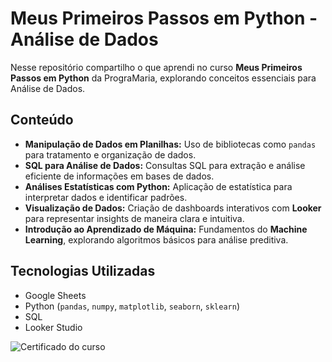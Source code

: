 # Meus Primeiros Passos em Python - Análise de Dados

Nesse repositório compartilho o que aprendi no curso **Meus Primeiros Passos em Python** da PrograMaria, explorando conceitos essenciais para Análise de Dados. 

## Conteúdo

- **Manipulação de Dados em Planilhas:** Uso de bibliotecas como `pandas` para tratamento e organização de dados.
- **SQL para Análise de Dados:** Consultas SQL para extração e análise eficiente de informações em bases de dados.
- **Análises Estatísticas com Python:** Aplicação de estatística para interpretar dados e identificar padrões.
- **Visualização de Dados:** Criação de dashboards interativos com **Looker** para representar insights de maneira clara e intuitiva.
- **Introdução ao Aprendizado de Máquina:** Fundamentos do **Machine Learning**, explorando algoritmos básicos para análise preditiva.

## Tecnologias Utilizadas

- Google Sheets
- Python (`pandas`, `numpy`, `matplotlib`, `seaborn`, `sklearn`)
- SQL
- Looker Studio

![Certificado do curso](https://github.com/user-attachments/assets/c5caf3e1-a895-4e24-92b8-aeb0c1e4eee6)
